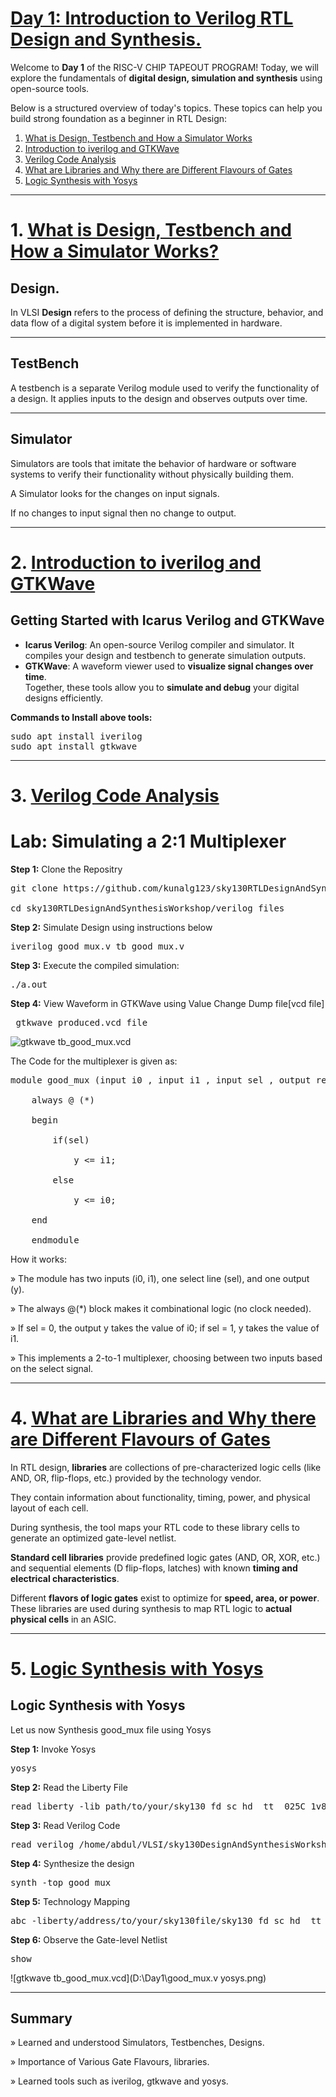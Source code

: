 
# [Day 1: Introduction to Verilog RTL Design and Synthesis.](#Day1-Introduction-to-Verilog-RTL-Design-and-Synthesis.)

Welcome to **Day 1** of the RISC-V CHIP TAPEOUT PROGRAM! Today, we will explore the fundamentals of **digital design, simulation and synthesis** using open-source tools.  

Below is a structured overview of today's topics. These topics can help you build strong foundation as a beginner in RTL Design:

1. [What is Design, Testbench and How a Simulator Works](#how-a-simulator-works)  
2. [Introduction to iverilog and GTKWave](#designing-rtl-circuits)  
3. [Verilog Code Analysis](#testbenches-and-verification)  
4. [What are Libraries and Why there are Different Flavours of Gates](#getting-started-with-icarus-verilog-and-gtkwave)  
5. [Logic Synthesis with Yosys](#logic-synthesis-with-yosys)  

---
# 1. [What is Design, Testbench and How a Simulator Works?](#how-a-simulator-works)
## Design.

In VLSI **Design** refers to the process of defining the structure, behavior, and data flow of a digital system before it is implemented in hardware.

---

## TestBench

A testbench is a separate Verilog module used to verify the functionality of a design.
It applies inputs to the design and observes outputs over time.

---
## Simulator

Simulators are tools that imitate the behavior of hardware or software systems to verify their functionality without physically building them.

A Simulator looks for the changes on input signals.

If no changes to input signal then no change to output.

---
# 2. [Introduction to iverilog and GTKWave](#designing-rtl-circuits)
## Getting Started with Icarus Verilog and GTKWave

- **Icarus Verilog**: An open-source Verilog compiler and simulator. It compiles your design and testbench to generate simulation outputs.  
- **GTKWave**: A waveform viewer used to **visualize signal changes over time**.  
Together, these tools allow you to **simulate and debug** your digital designs efficiently.

**Commands to Install above tools:**

<pre>sudo apt install iverilog
sudo apt install gtkwave</pre>


---
# 3. [Verilog Code Analysis](#testbenches-and-verification)

# Lab: Simulating a 2:1 Multiplexer 
**Step 1:** Clone the Repositry

<pre>git clone https://github.com/kunalg123/sky130RTLDesignAndSynthesisWorkshop.git

cd sky130RTLDesignAndSynthesisWorkshop/verilog_files</pre>


**Step 2:** Simulate Design using instructions below


<pre>iverilog good_mux.v tb_good_mux.v</pre>

**Step 3:** Execute the compiled simulation:
<pre>./a.out</pre>

**Step 4:** View Waveform in GTKWave using Value Change Dump file[vcd file]

<pre> gtkwave produced.vcd file</pre>

![gtkwave tb_good_mux.vcd](D:\Day1\good_mux.png)

The Code for the multiplexer is given as:


   <pre>module good_mux (input i0 , input i1 , input sel , output reg y);
   
	always @ (*)
	
	begin

		if(sel)
		
			y <= i1;
			
		else 
		
			y <= i0;
			
	end
	
	endmodule </pre>

		
  How it works:
  
 » The module has two inputs (i0, i1), one select line (sel), and one output (y).
 
 »  The always @(*) block makes it combinational logic (no clock needed).
 
 » If sel = 0, the output y takes the value of i0; if sel = 1, y takes the value of i1.
 
 » This implements a 2-to-1 multiplexer, choosing between two inputs based on the select signal.
	
---

# 4. [What are Libraries and Why there are Different Flavours of Gates](#getting-started-with-icarus-verilog-and-gtkwave)

In RTL design, **libraries** are collections of pre-characterized logic cells (like AND, OR, flip-flops, etc.) provided by the technology vendor.

They contain information about functionality, timing, power, and physical layout of each cell.

During synthesis, the tool maps your RTL code to these library cells to generate an optimized gate-level netlist.


**Standard cell libraries** provide predefined logic gates (AND, OR, XOR, etc.) and sequential elements (D flip-flops, latches) with known **timing and electrical characteristics**.  

Different **flavors of logic gates** exist to optimize for **speed, area, or power**. These libraries are used during synthesis to map RTL logic to **actual physical cells** in an ASIC.

---


# 5. [Logic Synthesis with Yosys](#logic-synthesis-with-yosys) 

## Logic Synthesis with Yosys

Let us now Synthesis good_mux file using Yosys

**Step 1:** Invoke Yosys

<pre>yosys</pre>

**Step 2:** Read the Liberty File

<pre>read_liberty -lib path/to/your/sky130_fd_sc_hd__tt__025C_1v80.lib</pre>

**Step 3:** Read Verilog Code

<pre>read_verilog /home/abdul/VLSI/sky130DesignAndSynthesisWorkshop/verilog_files/good|_mux.v</pre>

**Step 4:** Synthesize the design

<pre>synth -top good_mux</pre>

**Step 5:** Technology Mapping

<pre>abc -liberty/address/to/your/sky130file/sky130_fd_sc_hd__tt__025C_1v80.lib</pre>

**Step 6:** Observe the Gate-level Netlist

<pre>show </pre>

![gtkwave tb_good_mux.vcd](D:\Day1\good_mux.v yosys.png)

---
## Summary
 »  Learned and understood Simulators, Testbenches, Designs.
 
 » Importance of Various Gate Flavours, libraries.
 
 » Learned tools such as iverilog, gtkwave and yosys.


